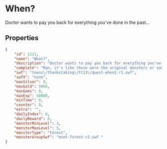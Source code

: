 # When?

Doctor wants to pay you back for everything you've done in the past...

## Properties

```json
{
    "id": 1111,
    "name": "When?",
    "description": "Doctor wants to pay you back for everything you've done in the past...",
    "complete": "Man, it's like those were the original monsters or something... To Be Continued!",
    "swf": "towns\/thankstaking\/tt13\/quest-when2-r1.swf",
    "swfX": "none",
    "maxSilver": 0,
    "maxGold": 5000,
    "maxGems": 0,
    "maxExp": 50000,
    "minTime": 0,
    "counter": 0,
    "extra": "",
    "dailyIndex": 0,
    "dailyReward": 0,
    "monsterMinLevel": 1,
    "monsterMaxLevel": 5,
    "monsterType": "Forest",
    "monsterGroupSwf": "mset-forest-r2.swf "
}
```

